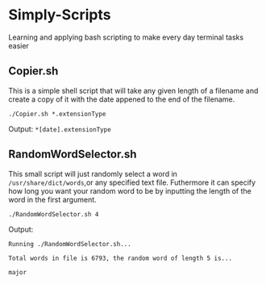 # Simply-Scripts
Learning and applying bash scripting to make every day terminal tasks easier
## Copier.sh
This is a simple shell script that will take any given length of a filename and create a copy of it with the date appened to the end of the filename.

`./Copier.sh *.extensionType`

Output: `*[date].extensionType`
## RandomWordSelector.sh
This small script will just randomly select a word in `/usr/share/dict/words`,or any specified text file. Futhermore it can specify how long you want your random word to be by inputting the length of the word in the first argument.

`./RandomWordSelector.sh 4`

Output: 
```
Running ./RandomWordSelector.sh...

Total words in file is 6793, the random word of length 5 is...

major
```



